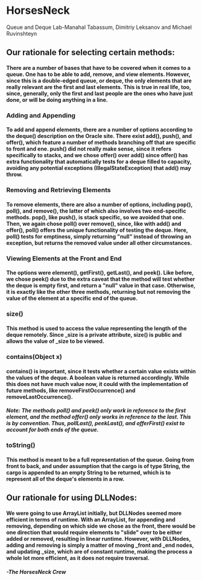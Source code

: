 # HorsesNeck
Queue and Deque Lab-Manahal Tabassum, Dimitriy Leksanov and Michael Ruvinshteyn

## Our rationale for selecting certain methods:
#### There are a number of bases that have to be covered when it comes to a queue. One has to be able to add, remove, and view elements. However, since this is a double-edged queue, or deque, the only elements that are really relevant are the first and last elements. This is true in real life, too, since, generally, only the first and last people are the ones who have just done, or will be doing anything in a line.
### Adding and Appending
#### To add and append elements, there are a number of options according to the deque() description on the Oracle site. There exist add(), push(), and offer(), which feature a number of methods branching off that are specific to front and ene. push() did not really make sense, since it refers specifically to stacks, and we chose offer() over add() since offer() has extra functionality that automatically tests for a deque filled to capacity, avoiding any potential exceptions (IllegalStateException) that add() may throw.
### Removing and Retrieving Elements
#### To remove elements, there are also a number of options, including pop(), poll(),  and remove(), the latter of which also involves two end-specific methods. pop(), like push(), is stack specific, so we avoided that one. Then, we again chose poll() over remove(), since, like with add() and offer(), poll() offers the unique functionality of testing the deque. Here, poll() tests for emptiness, simply returning "null" instead of throwing an exception, but returns the removed value under all other circumstances.
### Viewing Elements at the Front and End
#### The options were element(), getFirst(), getLast(), and peek(). Like before, we chose peek() due to the extra caveat that the method will test whether the deque is empty first, and return a "null" value in that case. Otherwise, it is exactly like the other three methods, returning but not removing the value of the element at a specific end of the queue.

### size()
#### This method is used to access the value representing the length of the deque remotely. Since _size is a private attribute, size() is public and allows the value of _size to be viewed.
### contains(Object x)
#### contains() is important, since it tests whether a certain value exists within the values of the deque. A boolean value is returned accordingly. While this does not have much value now, it could with the implementation of future methods, like removeFirstOccurrence() and removeLastOccurrence().

##### Note: The methods poll() and peek() only work in reference to the first element, and the method offer() only works in reference to the last. This is by convention. Thus, pollLast(), peekLast(), and offerFirst() exist to account for both ends of the queue.

### toString()
#### This method is meant to be a full representation of the queue. Going from front to back, and under assumption that the cargo is of type String, the cargo is appended to an empty String to be returned, which is to represent all of the deque's elements in a row.

## Our rationale for using DLLNodes:
#### We were going to use ArrayList initially, but DLLNodes seemed more efficient in terms of runtime. With an ArrayList, for appending and removing, depending on which side we chose as the front, there would be one direction that would require elements to "slide" over to be either added or removed, resulting in linear runtime. However, with DLLNodes, adding and removing is simply a matter of moving _front and _end nodes, and updating _size, which are of constant runtime, making the process a whole lot more efficient, as it does not require traversal.

##### -The HorsesNeck Crew